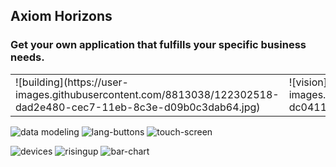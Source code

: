 ## Axiom Horizons
### Get your own application that fulfills your specific business needs.

<table>
  <tr>
    <td>
    ![building](https://user-images.githubusercontent.com/8813038/122302518-dad2e480-cec7-11eb-8c3e-d09b0c3dab64.jpg)
    </td>
    <td>
      ![vision](https://user-images.githubusercontent.com/8813038/122302528-dc041180-cec7-11eb-8a25-9019e29ee4e9.jpg)
    </td>
    <td>
      ![circuit](https://user-images.githubusercontent.com/8813038/122302522-db6b7b00-cec7-11eb-8973-11b47d311d6d.jpg)
    </td>
  </tr>
</table>
  


![data modeling](https://user-images.githubusercontent.com/8813038/122302524-db6b7b00-cec7-11eb-9011-f6e28b17e69f.jpg)
![lang-buttons](https://user-images.githubusercontent.com/8813038/122302525-db6b7b00-cec7-11eb-8d19-728b950380c3.jpg)
![touch-screen](https://user-images.githubusercontent.com/8813038/122302526-dc041180-cec7-11eb-95b1-0c68559ba901.jpg)

![devices](https://user-images.githubusercontent.com/8813038/122302530-dc9ca800-cec7-11eb-84bc-6b726d86bd4a.png)
![risingup](https://user-images.githubusercontent.com/8813038/122302531-dc9ca800-cec7-11eb-898e-eaae611835b5.png)
![bar-chart](https://user-images.githubusercontent.com/8813038/122302532-dc9ca800-cec7-11eb-883d-0ddb13793ac1.jpg)
